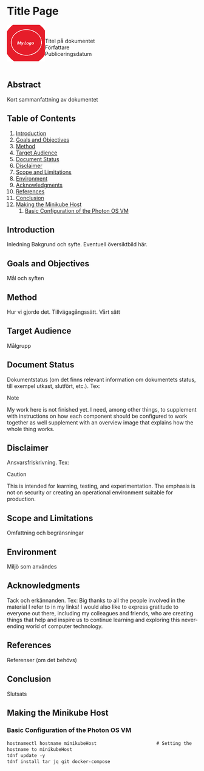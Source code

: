 # Title Page
<img width="100" alt="MyLogo" src="https://github.com/rafaelurrutiasilva/images/blob/main/logos/MyLogo_2.png" align=left><br>
<br>
Titel på dokumentet<br>
Författare<br>
Publiceringsdatum<br>

<br>

## Abstract
Kort sammanfattning av dokumentet

## Table of Contents
1. [Introduction](#introduction)
2. [Goals and Objectives](#goals-and-objectives)
3. [Method](#method)
4. [Target Audience](#target-audience)
5. [Document Status](#document-status)
6. [Disclaimer](#disclaimer)
7. [Scope and Limitations](#scope-and-limitations)
8. [Environment](#environment)
9. [Acknowledgments](#acknowledgments)
10. [References](#references)
11. [Conclusion](#conclusion)
12. [Making the Minikube Host](#making-the-minikube-host)
    1. [Basic Configuration of the Photon OS VM](#basic-configuration-of-the-photon-os-vm)


## Introduction
Inledning
Bakgrund och syfte. Eventuell översiktbild här.

## Goals and Objectives
Mål och syften

## Method
Hur vi gjorde det. Tillvägagångssätt. Vårt sätt

## Target Audience
Målgrupp

## Document Status
Dokumentstatus (om det finns relevant information om dokumentets status, till exempel utkast, slutfört, etc.). Tex:
> [!NOTE]  
> My work here is not finished yet. I need, among other things, to supplement with instructions on how each component should be configured to work together as well supplement with an overview image that explains how the whole thing works.


## Disclaimer
Ansvarsfriskrivning. Tex:
> [!CAUTION]
> This is intended for learning, testing, and experimentation. The emphasis is not on security or creating an operational environment suitable for production.

## Scope and Limitations
Omfattning och begränsningar

## Environment
Miljö som användes

## Acknowledgments
Tack och erkännanden. Tex:
Big thanks to all the people involved in the material I refer to in my links! I would also like to express gratitude to everyone out there, including my colleagues and friends, who are creating things that help and inspire us to continue learning and exploring this never-ending world of computer technology.

## References
Referenser (om det behövs)

## Conclusion
Slutsats

## Making the Minikube Host
### Basic Configuration of the Photon OS VM
```
hostnamectl hostname minikubeHost                      # Setting the hostname to minikubeHost
tdnf update -y
tdnf install tar jq git docker-compose
```
